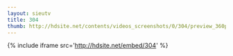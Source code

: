 ```yaml
---
layout: sieutv
title: 304
thumb: http://hdsite.net/contents/videos_screenshots/0/304/preview_360p.mp4.jpg
---
```

{% include iframe src='http://hdsite.net/embed/304' %}
 

